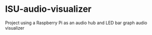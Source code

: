 # ISU-audio-visualizer
Project using a Raspberry Pi as an audio hub and LED bar graph audio visualizer
